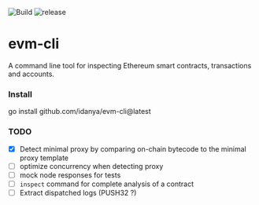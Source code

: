 ![Build](https://github.com/idanya/evm-cli/actions/workflows/go.yml/badge.svg?branch=main)
![release](https://img.shields.io/github/v/release/idanya/evm-cli)


# evm-cli
A command line tool for inspecting Ethereum smart contracts, transactions and accounts.

### Install
go install github.com/idanya/evm-cli@latest

### TODO
- [X] Detect minimal proxy by comparing on-chain bytecode to the minimal proxy template
- [ ] optimize concurrency when detecting proxy
- [ ] mock node responses for tests
- [ ] `inspect` command for complete analysis of a contract
- [ ] Extract dispatched logs (PUSH32 ?)
